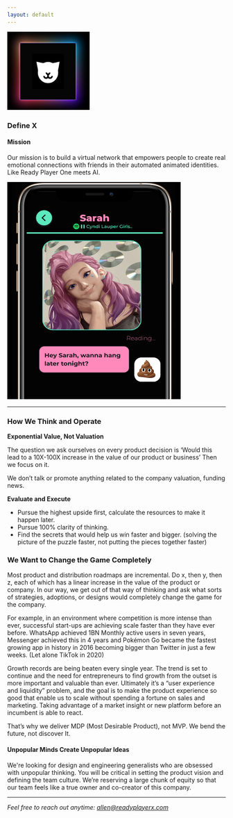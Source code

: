 ```yaml
---
layout: default
---
```


<img src="images/X-M1.png" alt="sample image" width="190" height="180">


### Define X 

#### Mission

Our mission is to build a virtual network that empowers people to create real emotional connections with friends in their automated animated identities. Like Ready Player One meets AI.

<img src="images/screen.png" alt="sample image" width="400" height="500">

---

### How We Think and Operate

**Exponential Value, Not Valuation**

The question we ask ourselves on every product decision is ‘Would this lead to a 10X-100X increase in the value of our product or business’ Then we focus on it.

We don’t talk or promote anything related to the company valuation, funding news.

**Evaluate and Execute**

- Pursue the highest upside first, calculate the resources to make it happen later.
- Pursue 100% clarity of thinking.
- Find the secrets that would help us win faster and bigger. (solving the picture of the puzzle faster, not putting the pieces together faster)

### We Want to Change the Game Completely

Most product and distribution roadmaps are incremental. Do x, then y, then z, each of which has a linear increase in the value of the product or company. In our way, we get out of that way of thinking and ask what sorts of strategies, adoptions, or designs would completely change the game for the company.

For example, in an environment where competition is more intense than ever, successful start-ups are achieving scale faster than they have ever before. WhatsApp achieved 1BN Monthly active users in seven years, Messenger achieved this in 4 years and Pokémon Go became the fastest growing app in history in 2016 becoming bigger than Twitter in just a few weeks. (Let alone TikTok in 2020)

Growth records are being beaten every single year. The trend is set to continue and the need for entrepreneurs to find growth from the outset is more important and valuable than ever. Ultimately it’s a “user experience and liquidity” problem, and the goal is to make the product experience so good that enable us to scale without spending a fortune on sales and marketing. Taking advantage of a market insight or new platform before an incumbent is able to react.

That’s why we deliver MDP (Most Desirable Product), not MVP. We bend the future, not discover It.


#### Unpopular Minds Create Unpopular Ideas

We're looking for design and engineering generalists who are obsessed with unpopular thinking. You will be critical in setting the product vision and defining the team culture. We’re reserving a large chunk of equity so that our team feels like a true owner and co-creator of this company.

---

*Feel free to reach out anytime: [allen@readyplayerx.com](mailto:allen@readyplayerx.com)*


